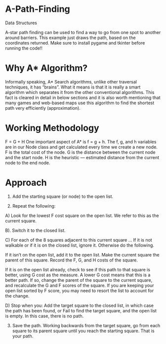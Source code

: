 # A-Path-Finding
Data Structures

A-star path finding can be used to find a way to go from one spot to another around barriers. This example just draws the path, based on the coordinates returned.
Make sure to install pygame and tkinter before running the code!!

# Why A* Algorithm?
Informally speaking, A* Search algorithms, unlike other traversal techniques, it has “brains”. What it means is that it is really a smart algorithm which separates it from the other conventional algorithms. This fact is cleared in detail in below sections and it is also worth mentioning that many games and web-based maps use this algorithm to find the shortest path very efficiently (approximation). 

# Working Methodology
F = G + H
One important aspect of A* is f = g + h. The f, g, and h variables are in our Node class and get calculated every time we create a new node.
F is the total cost of the node.
G is the distance between the current node and the start node.
H is the heuristic — estimated distance from the current node to the end node.

# Approach
1. Add the starting square (or node) to the open list.

2. Repeat the following:

A) Look for the lowest F cost square on the open list. We refer to this as the current square.

B). Switch it to the closed list.

C) For each of the 8 squares adjacent to this current square …
If it is not walkable or if it is on the closed list, ignore it. Otherwise do the following.

If it isn’t on the open list, add it to the open list. Make the current square the parent of this square. Record the F, G, and H costs of the square.

If it is on the open list already, check to see if this path to that square is better, using G cost as the measure. A lower G cost means that this is a better path. If so, change the parent of the square to the current square, and recalculate the G and F scores of the square. If you are keeping your open list sorted by F score, you may need to resort the list to account for the change.

D) Stop when you:
Add the target square to the closed list, in which case the path has been found, or Fail to find the target square, and the open list is empty. In this case, there is no path.

3. Save the path. Working backwards from the target square, go from each square to its parent square until you reach the starting square. That is your path.

